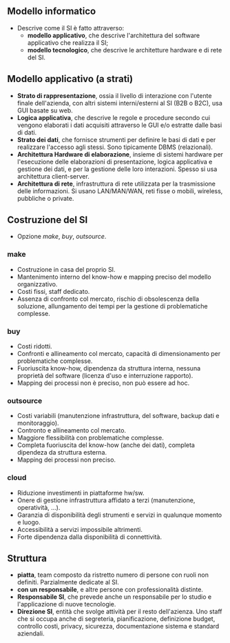 ## Modello informatico
- Descrive come il SI è fatto attraverso:
   - **modello applicativo**, che descrive l'architettura del software applicativo che realizza il SI;
   - **modello tecnologico**, che descrive le architetture hardware e di rete del SI.

## Modello applicativo (a strati)
- **Strato di rappresentazione**, ossia il livello di interazione con l'utente finale dell'azienda, con altri sistemi interni/esterni al SI (B2B o B2C), usa GUI basate su web.
- **Logica applicativa**, che descrive le regole e procedure secondo cui vengono elaborati i dati acquisiti attraverso le GUI e/o estratte dalle basi di dati.
- **Strato dei dati**, che fornisce strumenti per definire le basi di dati e per realizzare l'accesso agli stessi. Sono tipicamente DBMS (relazionali).
- **Architettura Hardware di elaborazione**, insieme di sistemi hardware per l'esecuzione delle elaborazioni di presentazione, logica applicativa e gestione dei dati, e per la gestione delle loro interazioni. Spesso si usa architettura client-server.
- **Architettura di rete**, infrastruttura di rete utilizzata per la trasmissione delle informazioni. Si usano LAN/MAN/WAN, reti fisse o mobili, wireless, pubbliche o private.

## Costruzione del SI
- Opzione *make*, *buy*, *outsource*.

### make
- Costruzione in casa del proprio SI.
- Mantenimento interno del know-how e mapping preciso del modello organizzativo.
- Costi fissi, staff dedicato.
- Assenza di confronto col mercato, rischio di obsolescenza della soluzione, allungamento dei tempi per la gestione di problematiche complesse.

### buy
- Costi ridotti.
- Confronti e allineamento col mercato, capacità di dimensionamento per problematiche complesse.
- Fuoriuscita know-how, dipendenza da struttura interna, nessuna proprietà del software (licenza d'uso e interruzione rapporto).
- Mapping dei processi non è preciso, non può essere ad hoc.

### outsource
- Costi variabili (manutenzione infrastruttura, del software, backup dati e monitoraggio).
- Contronto e allineamento col mercato.
- Maggiore flessibilità con problematiche complesse.
- Completa fuoriuscita del know-how (anche dei dati), completa dipendeza da struttura esterna.
- Mapping dei processi non preciso.


### cloud
- Riduzione investimenti in piattaforme hw/sw.
- Onere di gestione infrastruttura affidato a terzi (manutenzione, operatività, ...).
- Garanzia di disponibilità degli strumenti e servizi in qualunque momento e luogo.
- Accessibilità a servizi impossibile altrimenti.
- Forte dipendenza dalla disponibilità di connettività.

## Struttura
- **piatta**, team composto da ristretto numero di persone con ruoli non definiti. Parzialmente dedicate al SI.
- **con un responsabile**, e altre persone con professionalità distinte.
- **Responsabile SI**, che prevede anche un responsabile per lo studio e l'applicazione di nuove tecnologie.
- **Direzione SI**, entità che svolge attività per il resto dell'azienza. Uno staff che si occupa anche di segreteria, pianificazione, definizione budget, controllo costi, privacy, sicurezza, documentazione sistema e standard aziendali.
